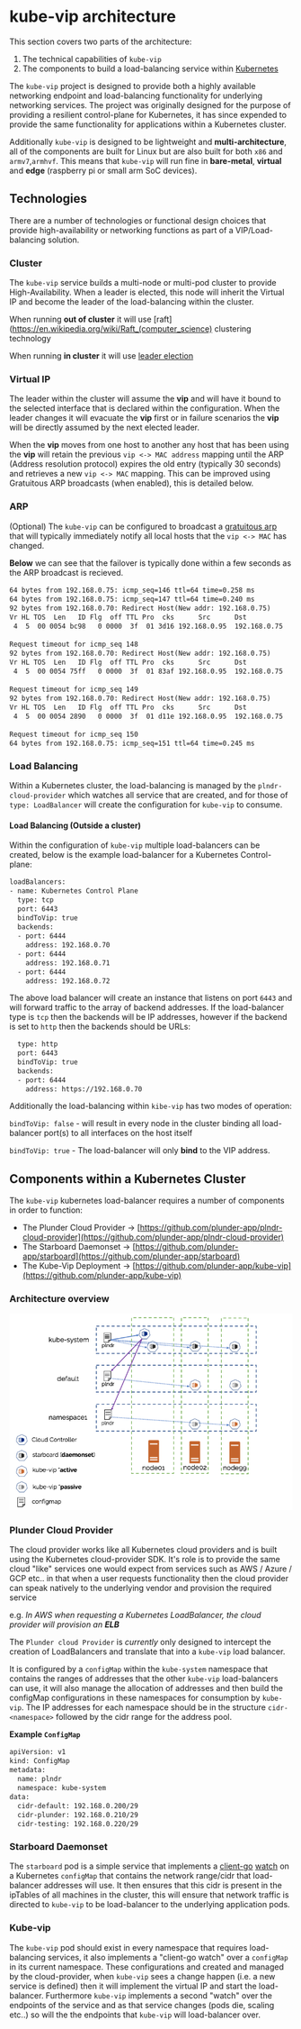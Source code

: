 # **kube-vip** architecture

This section covers two parts of the architecture: 

1. The technical capabilities of `kube-vip`
2. The components to build a load-balancing service within [Kubernetes](https://kubernetes.io)

The `kube-vip` project is designed to provide both a highly available networking endpoint and load-balancing functionality for underlying networking services. The project was originally designed for the purpose of providing a resilient control-plane for Kubernetes, it has since expended to provide the same functionality for applications within a Kubernetes cluster.

Additionally `kube-vip` is designed to be lightweight and **multi-architecture**, all of the components are built for Linux but are also built for both `x86` and `armv7`,`armhvf`. This means that `kube-vip` will run fine in **bare-metal**, **virtual** and **edge** (raspberry pi or small arm SoC devices). 

## Technologies

There are a number of technologies or functional design choices that provide high-availability or networking functions as part of a VIP/Load-balancing solution.

### Cluster

The `kube-vip` service builds a multi-node or multi-pod cluster to provide High-Availability. When a leader is elected, this node will inherit the Virtual IP and become the leader of the load-balancing within the cluster. 

When running **out of cluster** it will use [raft](https://en.wikipedia.org/wiki/Raft_(computer_science) clustering technology 

When running **in cluster** it will use [leader election](https://godoc.org/k8s.io/client-go/tools/leaderelection)

### Virtual IP

The leader within the cluster will assume the **vip** and will have it bound to the selected interface that is declared within the configuration. When the leader changes it will evacuate the **vip** first or in failure scenarios the **vip** will be directly assumed by the next elected leader.

When the **vip** moves from one host to another any host that has been using the **vip** will retain the previous `vip <-> MAC address` mapping until the ARP (Address resolution protocol) expires the old entry (typically 30 seconds) and retrieves a new `vip <-> MAC` mapping. This can be improved using Gratuitous ARP broadcasts (when enabled), this is detailed below.

### ARP

(Optional) The `kube-vip` can be configured to broadcast a [gratuitous arp](https://wiki.wireshark.org/Gratuitous_ARP) that will typically immediately notify all local hosts that the `vip <-> MAC` has changed.

**Below** we can see that the failover is typically done within a few seconds as the ARP broadcast is recieved.

```
64 bytes from 192.168.0.75: icmp_seq=146 ttl=64 time=0.258 ms
64 bytes from 192.168.0.75: icmp_seq=147 ttl=64 time=0.240 ms
92 bytes from 192.168.0.70: Redirect Host(New addr: 192.168.0.75)
Vr HL TOS  Len   ID Flg  off TTL Pro  cks      Src      Dst
 4  5  00 0054 bc98   0 0000  3f  01 3d16 192.168.0.95  192.168.0.75 

Request timeout for icmp_seq 148
92 bytes from 192.168.0.70: Redirect Host(New addr: 192.168.0.75)
Vr HL TOS  Len   ID Flg  off TTL Pro  cks      Src      Dst
 4  5  00 0054 75ff   0 0000  3f  01 83af 192.168.0.95  192.168.0.75 

Request timeout for icmp_seq 149
92 bytes from 192.168.0.70: Redirect Host(New addr: 192.168.0.75)
Vr HL TOS  Len   ID Flg  off TTL Pro  cks      Src      Dst
 4  5  00 0054 2890   0 0000  3f  01 d11e 192.168.0.95  192.168.0.75 

Request timeout for icmp_seq 150
64 bytes from 192.168.0.75: icmp_seq=151 ttl=64 time=0.245 ms
```

### Load Balancing

Within a Kubernetes cluster, the load-balancing is managed by the `plndr-cloud-provider` which watches all service that are created, and for those of `type: LoadBalancer` will create the configuration for `kube-vip` to consume.

#### Load Balancing (Outside a cluster)

Within the configuration of `kube-vip` multiple load-balancers can be created, below is the example load-balancer for a Kubernetes Control-plane:

```
loadBalancers:
- name: Kubernetes Control Plane
  type: tcp
  port: 6443
  bindToVip: true
  backends:
  - port: 6444
    address: 192.168.0.70
  - port: 6444
    address: 192.168.0.71
  - port: 6444
    address: 192.168.0.72
```

The above load balancer will create an instance that listens on port `6443` and will forward traffic to the array of backend addresses. If the load-balancer type is `tcp` then the backends will be IP addresses, however if the backend is set to `http` then the backends should be URLs:

```
  type: http
  port: 6443
  bindToVip: true
  backends:
  - port: 6444
    address: https://192.168.0.70
```

Additionally the load-balancing within `kibe-vip` has two modes of operation:

`bindToVip: false` - will result in every node in the cluster binding all load-balancer port(s) to all interfaces on the host itself

`bindToVip: true` - The load-balancer will only **bind** to the VIP address.


## Components within a Kubernetes Cluster

The `kube-vip` kubernetes load-balancer requires a number of components in order to function:

- The Plunder Cloud Provider -> [https://github.com/plunder-app/plndr-cloud-provider](https://github.com/plunder-app/plndr-cloud-provider)
- The Starboard Daemonset -> [https://github.com/plunder-app/starboard](https://github.com/plunder-app/starboard)
- The Kube-Vip Deployment -> [https://github.com/plunder-app/kube-vip](https://github.com/plunder-app/kube-vip)

### Architecture overview

![kubernetes-vip-architecture.png](kubernetes-vip-architecture.png)

### Plunder Cloud Provider

The cloud provider works like all Kubernetes cloud providers and is built using the Kubernetes cloud-provider SDK. It's role is to provide the same cloud "like" services one would expect from services such as AWS / Azure / GCP etc.. in that when a user requests functionality then the cloud provider can speak natively to the underlying vendor and provision the required service 

e.g. _In AWS when requesting a Kubernetes LoadBalancer, the cloud provider will provision an **ELB**_ 

The `Plunder cloud Provider` is *currently* only designed to intercept the creation of LoadBalancers and translate that into a `kube-vip` load balancer. 

It is configured by a `configMap` within the `kube-system` namespace that contains the ranges of addresses that the other `kube-vip` load-balancers can use, it will also manage the allocation of addresses and then build the configMap configurations in these namespaces for consumption by `kube-vip`. The IP addresses for each namespace should be in the structure `cidr-<namespace>` followed by the cidr range for the address pool.

**Example `ConfigMap`**

```
apiVersion: v1
kind: ConfigMap
metadata:
  name: plndr
  namespace: kube-system
data:
  cidr-default: 192.168.0.200/29
  cidr-plunder: 192.168.0.210/29
  cidr-testing: 192.168.0.220/29
``` 

### Starboard Daemonset

The `starboard` pod is a simple service that implements a [client-go](https://github.com/kubernetes/client-go) [watch](https://github.com/plunder-app/starboard/blob/master/main.go#L72) on a Kubernetes `configMap` that contains the network range/cidr that load-balancer addresses will use. It then ensures that this cidr is present in the ipTables of all machines in the cluster, this will ensure that network traffic is directed to `kube-vip` to be load-balancer to the underlying application pods.

### Kube-vip

 The `kube-vip` pod should exist in every namespace that requires load-balancing services, it also implements a "client-go watch" over a `configMap` in its current namespace. These configurations and created and managed by the cloud-provider, when `kube-vip` sees a change happen (i.e. a new service is defined) then it will implement the virtual IP and start the load-balancer. Furthermore `kube-vip` implements a second "watch" over the endpoints of the service and as that service changes (pods die, scaling etc..) so will the the endpoints that `kube-vip` will load-balancer over. 
